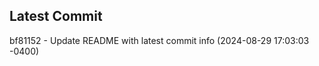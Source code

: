 
## Latest Commit
bf81152 - Update README with latest commit info (2024-08-29 17:03:03 -0400) <Yunxi-Zhou>
